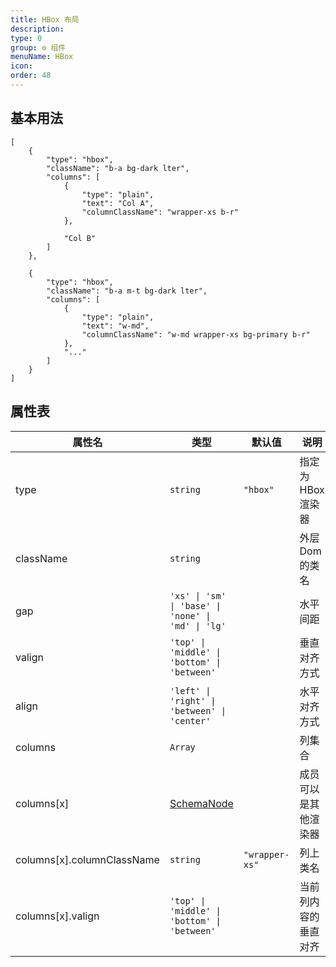 ```yaml
---
title: HBox 布局
description:
type: 0
group: ⚙ 组件
menuName: HBox
icon:
order: 48
---
```


## 基本用法

```schema: scope="body"
[
    {
        "type": "hbox",
        "className": "b-a bg-dark lter",
        "columns": [
            {
                "type": "plain",
                "text": "Col A",
                "columnClassName": "wrapper-xs b-r"
            },

            "Col B"
        ]
    },

    {
        "type": "hbox",
        "className": "b-a m-t bg-dark lter",
        "columns": [
            {
                "type": "plain",
                "text": "w-md",
                "columnClassName": "w-md wrapper-xs bg-primary b-r"
            },
            "..."
        ]
    }
]
```

## 属性表

| 属性名                     | 类型                                               | 默认值         | 说明                 |
| -------------------------- | -------------------------------------------------- | -------------- | -------------------- |
| type                       | `string`                                           | `"hbox"`       | 指定为 HBox 渲染器   |
| className                  | `string`                                           |                | 外层 Dom 的类名      |
| gap                        | `'xs' \| 'sm' \| 'base' \| 'none' \| 'md' \| 'lg'` |                | 水平间距             |
| valign                     | `'top' \| 'middle' \| 'bottom' \| 'between'`       |                | 垂直对齐方式         |
| align                      | `'left' \| 'right' \| 'between' \| 'center'`       |                | 水平对齐方式         |
| columns                    | `Array`                                            |                | 列集合               |
| columns[x]                 | [SchemaNode](../../docs/types/schemanode)          |                | 成员可以是其他渲染器 |
| columns[x].columnClassName | `string`                                           | `"wrapper-xs"` | 列上类名             |
| columns[x].valign          | `'top' \| 'middle' \| 'bottom' \| 'between'`       |                | 当前列内容的垂直对齐 |
